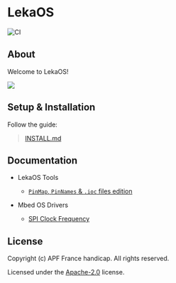 # LekaOS

![CI](https://github.com/leka/LekaOS/workflows/CI/badge.svg)

## About

Welcome to LekaOS!

![](./docs/assets/leka-alpha.jpeg)

## Setup & Installation

Follow the guide:

> [INSTALL.md](./docs/INSTALL.md)

## Documentation

- LekaOS Tools
    - [`PinMap`, `PinNames` & `.ioc` files edition](./docs/leka/Tools-Pins.md)

- Mbed OS Drivers
    - [SPI Clock Frequency](./docs/mbed-os/SPI.md)

## License

Copyright (c) APF France handicap. All rights reserved.

Licensed under the [Apache-2.0](./LICENSE) license.
